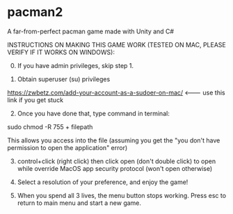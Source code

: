 # pacman2
A far-from-perfect pacman game made with Unity and C#

INSTRUCTIONS ON MAKING THIS GAME WORK (TESTED ON MAC, PLEASE VERIFY IF IT WORKS ON WINDOWS):

0. If you have admin privileges, skip step 1.

1. Obtain superuser (su) privileges

https://zwbetz.com/add-your-account-as-a-sudoer-on-mac/ <--- use this link if you get stuck

2. Once you have done that, type command in terminal:

sudo chmod -R 755 + filepath

This allows you access into the file (assuming you get the "you don't have permission to open the application" error)

3. control+click (right click) then click open (don't double click) to open while override MacOS app security protocol (won't open otherwise)

4. Select a resolution of your preference, and enjoy the game!

5. When you spend all 3 lives, the menu button stops working. Press esc to return to main menu and start a new game.

